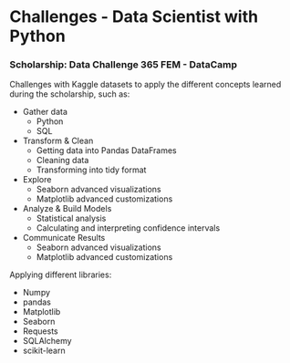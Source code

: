 # Challenges - Data Scientist with Python
### Scholarship: Data Challenge 365 FEM - DataCamp
Challenges with Kaggle datasets to apply the different concepts learned during the scholarship, such as:
- Gather data
  - Python
  - SQL
- Transform & Clean
  - Getting data into Pandas DataFrames
  - Cleaning data
  - Transforming into tidy format
- Explore
  - Seaborn advanced visualizations
  - Matplotlib advanced customizations
- Analyze & Build Models
  - Statistical analysis
  - Calculating and interpreting confidence intervals
- Communicate Results
  - Seaborn advanced visualizations
  - Matplotlib advanced customizations

Applying different libraries:
- Numpy
- pandas
- Matplotlib
- Seaborn
- Requests
- SQLAlchemy
- scikit-learn
